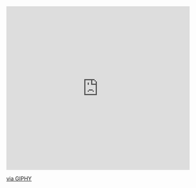 <iframe src="https://giphy.com/embed/xT9IgzoKnwFNmISR8I" width="480" height="429" frameBorder="0" class="giphy-embed" allowFullScreen></iframe><p><a href="https://giphy.com/gifs/code-coding-seamless-xT9IgzoKnwFNmISR8I">via GIPHY</a></p>